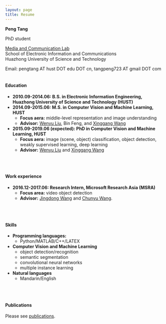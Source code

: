 ```yaml
---
layout: page
title: Resume
---
```


<b>Peng Tang</b>

PhD student

[Media and Communication Lab](http://mclab.eic.hust.edu.cn/)   
School of Electronic Information and Communications   
Huazhong University of Science and Technology

Email: pengtang AT  hust DOT edu DOT cn, tangpeng723 AT gmail DOT com
<br /> 
<br /> 
  

#### Education
* <b>2010.09-2014.06: B.S. in Electronic Information Engineering, Huazhong University of Science and Technology (HUST)</b>
* <b>2014.09-2015.06: M.S. in Computer Vision and Machine Learning, HUST</b>
  * <b>Focus aera:</b> middle-level representation and image understanding
  * <b>Advisor:</b> [Wenyu Liu](http://mclab.eic.hust.edu.cn/MCWebDisplay/PersonDetails.aspx?Name=Wenyu%20Liu), Bin Feng, and [Xinggang Wang](http://mclab.eic.hust.edu.cn/~xwang/index.htm)
* <b>2015.09-2019.06 (expected): PhD in  Computer Vision and Machine Learning, HUST</b>
  * <b>Focus aera:</b> image (scene, object) classification, object detection, weakly supervised learning, deep learning
  * <b>Advisor:</b> [Wenyu Liu](http://mclab.eic.hust.edu.cn/MCWebDisplay/PersonDetails.aspx?Name=Wenyu%20Liu) and [Xinggang Wang](http://mclab.eic.hust.edu.cn/~xwang/index.htm)
<br /> 
<br /> 
  

#### Work experience
* <b>2016.12-2017.06: Research Intern, Microsoft Research Asia (MSRA)</b>
  * <b>Focus area:</b> video object detection
  * <b>Advisor:</b> [Jingdong Wang](https://www.microsoft.com/en-us/research/people/jingdw/) and [Chunyu Wang](https://www.microsoft.com/en-us/research/people/chnuwa/).
<br /> 
<br /> 
  

#### Skills
* <b>Programming languages:</b> 
  * Python/MATLAB/C++/LATEX
* <b>Computer Vision and Machine Learning</b>
  * object detection/recognition
  * semantic segmentation
  * convolutional neural networks
  * multiple instance learning
* <b>Natural languages</b>
  * Mandarin/English
<br /> 
<br /> 
  
  
#### Publications
Please see [publications](http://ppengtang.github.io/publications).
